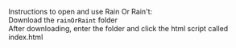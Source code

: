 Instructions to open and use Rain Or Rain't:<br>
Download the <code style="color : black">rainOrRaint</code> folder<br>
After downloading, enter the folder and click the html script called index.html
